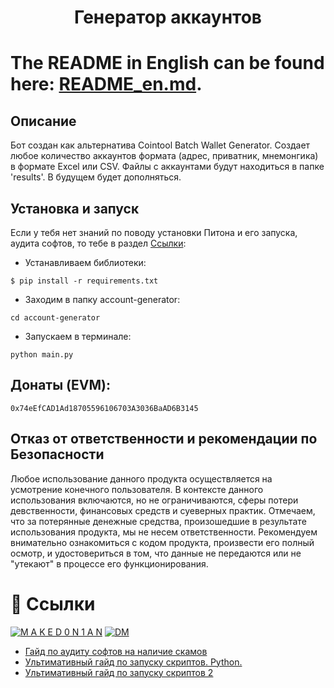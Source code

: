 <h1 align="center">Генератор аккаунтов<h1>

The README in English can be found here: [README_en.md](https://github.com/maked0n1an/account-generator/blob/main/README_en.md).

<h2>Описание</h2>
Бот создан как альтернатива Cointool Batch Wallet Generator. 
Создает любое количество аккаунтов формата (адрес, приватник, мнемонгика) в формате Excel или CSV.
Файлы c аккаунтами будут находиться в папке 'results'.
В будущем будет дополняться.

## Установка и запуск
Если у тебя нет знаний по поводу установки Питона и его запуска, аудита софтов, то тебе в раздел [Ccылки](#Ссылки):

* Устанавливаем библиотеки:
<pre><code>$ pip install -r requirements.txt</code></pre>
* Заходим в папку account-generator:
<pre><code>cd account-generator</code></pre>
* Запускаем в терминале:
<pre><code>python main.py</code></pre>

## Донаты (EVM): 
<pre><code>0x74eEfCAD1Ad18705596106703A3036BaAD6B3145</code></pre>

## Отказ от ответственности и рекомендации по Безопасности

Любое использование данного продукта осуществляется на усмотрение конечного пользователя. В контексте данного использования включаются, но не ограничиваются, сферы потери девственности, финансовых средств и суеверных практик.
Отмечаем, что за потерянные денежные средства, произошедшие в результате использования продукта, мы не несем ответственности. Рекомендуем внимательно ознакомиться с кодом продукта, произвести его полный осмотр, и удостовериться в том, что данные не передаются или не "утекают" в процессе его функционирования.

# 🔗 Ссылки
<a name="Ссылки"></a>
[![M A K E D 0 N 1 A N](https://img.shields.io/badge/Channel-0088cc?style=for-the-badge&logo=telegram&logoColor=white)](https://t.me/crypto_maked0n1an)
[![DM](https://img.shields.io/badge/DM-0088cc?style=for-the-badge&logo=telegram&logoColor=white)](https://t.me/maked0n1an)

- [Гайд по аудиту софтов на наличие скамов](https://teletype.in/@brokeboi/dsxymHafdZb)
- [Ультимативный гайд по запуску скриптов. Python.](https://teletype.in/@hodlmod.eth/how-to-run-scripts)
- [Ультимативный гайд по запуску скриптов 2](https://teletype.in/@buldozercode/soft-guide)
